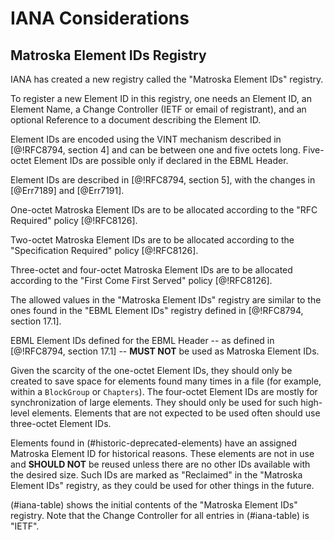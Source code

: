 # IANA Considerations

## Matroska Element IDs Registry

IANA has created a new registry called the "Matroska Element IDs"
registry.

To register a new Element ID in this registry, one needs
an Element ID, an Element Name,
a Change Controller (IETF or email of registrant), and
an optional Reference to a document describing the Element ID.

Element IDs are encoded
using the VINT mechanism described in [@!RFC8794, section 4] and can be between
one and five octets long. Five-octet Element IDs are possible
only if declared in the EBML Header.

Element IDs are described in [@!RFC8794, section 5], with the changes in [@Err7189] and [@Err7191].

One-octet Matroska Element IDs are to be allocated according to the "RFC Required" policy [@!RFC8126].

Two-octet Matroska Element IDs are to be allocated according to the "Specification Required" policy [@!RFC8126].

Three-octet and four-octet Matroska Element IDs are to be allocated according to the "First Come First Served" policy [@!RFC8126].

The allowed values in the "Matroska Element IDs" registry are similar to the ones found
in the "EBML Element IDs" registry defined in [@!RFC8794, section 17.1].

EBML Element IDs defined for the EBML Header -- as defined in [@!RFC8794, section 17.1] --
**MUST NOT** be used as Matroska Element IDs.

Given the scarcity of the one-octet Element IDs, they should only be created to save space for elements found many times in a file
(for example, within a `BlockGroup` or `Chapters`). The four-octet Element IDs are mostly for synchronization of large elements.
They should only be used for such high-level elements.
Elements that are not expected to be used often should use three-octet Element IDs.

Elements found in (#historic-deprecated-elements) have an assigned Matroska Element ID for historical reasons.
These elements are not in use and **SHOULD NOT** be reused unless there are no other IDs available with the desired size.
Such IDs are marked as "Reclaimed" in the "Matroska Element IDs" registry, as they could be used for other things in the future.

(#iana-table) shows the initial contents of the "Matroska Element IDs" registry.
Note that the Change Controller for all entries in (#iana-table) is "IETF".

